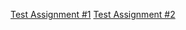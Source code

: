 [Test Assignment #1](https://github.com/Badx86/TestTask_01)
[Test Assignment #2](https://drive.google.com/drive/folders/1H4iswx1zpDD91LbEzGLLxwoYxlNK3fHg?usp=drive_link)


